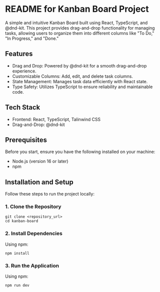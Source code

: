 # README for Kanban Board Project

A simple and intuitive Kanban Board built using React, TypeScript, and @dnd-kit. This project provides drag-and-drop functionality for managing tasks, allowing users to organize them into different columns like "To Do," "In Progress," and "Done."

## Features

* Drag and Drop: Powered by @dnd-kit for a smooth drag-and-drop experience.</br>
* Customizable Columns: Add, edit, and delete task columns.</br>
* State Management: Manages task data efficiently with React state.</br>
* Type Safety: Utilizes TypeScript to ensure reliability and maintainable code.</br>

## Tech Stack

* Frontend: React, TypeScript, Talinwind CSS
* Drag-and-Drop: @dnd-kit

## Prerequisites

Before you start, ensure you have the following installed on your machine:

* Node.js (version 16 or later)
* npm

## Installation and Setup

Follow these steps to run the project locally:

### 1. Clone the Repository
```
git clone <repository_url>  
cd kanban-board
```

### 2. Install Dependencies
Using npm:
```
npm install  
```

### 3. Run the Application
Using npm:
```
npm run dev
```
